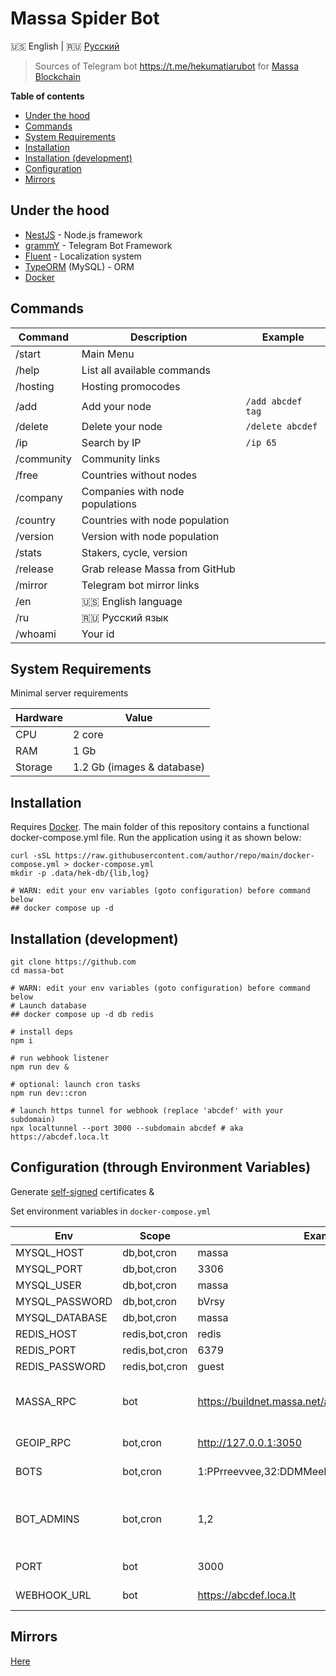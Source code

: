 # Massa Spider Bot

🇺🇸 English | 🇷🇺 [Русский](./README.ru.md)

> Sources of Telegram bot https://t.me/hekumatiarubot for [Massa Blockchain](https://massa.net/)

**Table of contents**

- [Under the hood](#under-the-hood)
- [Commands](#commands)
- [System Requirements](#system-requirements)
- [Installation](#installation)
- [Installation (development)](#installation-development)
- [Configuration](#configuration-through-environment-variables)
- [Mirrors](#mirrors)

## Under the hood

- [NestJS](https://nestjs.com/) - Node.js framework
- [grammY](https://github.com/grammyjs/grammY) - Telegram Bot Framework
- [Fluent](https://projectfluent.org/) - Localization system
- [TypeORM](https://typeorm.io/) (MySQL) - ORM
- [Docker](https://www.docker.com/)

## Commands

| Command    | Description                     | Example           |
| ---------- | ------------------------------- | ----------------- |
| /start     | Main Menu                       |                   |
| /help      | List all available commands     |                   |
| /hosting   | Hosting promocodes              |                   |
| /add       | Add your node                   | `/add abcdef tag` |
| /delete    | Delete your node                | `/delete abcdef`  |
| /ip        | Search by IP                    | `/ip 65`          |
| /community | Community links                 |                   |
| /free      | Countries without nodes         |                   |
| /company   | Companies with node populations |                   |
| /country   | Countries with node population  |                   |
| /version   | Version with node population    |                   |
| /stats     | Stakers, cycle, version         |                   |
| /release   | Grab release Massa from GitHub  |                   |
| /mirror    | Telegram bot mirror links       |                   |
| /en        | 🇺🇸 English language             |                   |
| /ru        | 🇷🇺 Русский язык                 |                   |
| /whoami    | Your id                         |                   |

## System Requirements

Minimal server requirements

| Hardware | Value                      |
| -------- | -------------------------- |
| CPU      | 2 core                     |
| RAM      | 1 Gb                       |
| Storage  | 1.2 Gb (images & database) |

## Installation

Requires [Docker](https://docs.docker.com/desktop/install/linux-install/).
The main folder of this repository contains a functional docker-compose.yml file. Run the application using it as shown below:

```
curl -sSL https://raw.githubusercontent.com/author/repo/main/docker-compose.yml > docker-compose.yml
mkdir -p .data/hek-db/{lib,log}

# WARN: edit your env variables (goto configuration) before command below
## docker compose up -d
```

## Installation (development)

```
git clone https://github.com
cd massa-bot

# WARN: edit your env variables (goto configuration) before command below
# Launch database
## docker compose up -d db redis

# install deps
npm i

# run webhook listener
npm run dev &

# optional: launch cron tasks
npm run dev::cron

# launch https tunnel for webhook (replace 'abcdef' with your subdomain)
npx localtunnel --port 3000 --subdomain abcdef # aka https://abcdef.loca.lt
```

## Configuration (through Environment Variables)

Generate [self-signed](https://core.telegram.org/bots/self-signed) certificates &

Set environment variables in `docker-compose.yml`

| Env            | Scope          | Example                                             | Description                                          |
| -------------- | -------------- | --------------------------------------------------- | ---------------------------------------------------- |
| MYSQL_HOST     | db,bot,cron    | massa                                               |                                                      |
| MYSQL_PORT     | db,bot,cron    | 3306                                                |                                                      |
| MYSQL_USER     | db,bot,cron    | massa                                               |                                                      |
| MYSQL_PASSWORD | db,bot,cron    | bVrsy                                               |                                                      |
| MYSQL_DATABASE | db,bot,cron    | massa                                               |                                                      |
| REDIS_HOST     | redis,bot,cron | redis                                               |                                                      |
| REDIS_PORT     | redis,bot,cron | 6379                                                |                                                      |
| REDIS_PASSWORD | redis,bot,cron | guest                                               |                                                      |
| MASSA_RPC      | bot            | https://buildnet.massa.net/api/v2,198.27.74.5:33035 | api endpoint, comma separated                        |
| GEOIP_RPC      | bot,cron       | http://127.0.0.1:3050                               | api endpoint                                         |
| BOTS           | bot,cron       | 1:PPrreevvee,32:DDMMeeDDVveEdd                      | keys from [@BotFather](https://t.me/BotFather)       |
| BOT_ADMINS     | bot,cron       | 1,2                                                 | admin id for cronjob notifications (/whoami command) |
| PORT           | bot            | 3000                                                | webhook port                                         |
| WEBHOOK_URL    | bot            | https://abcdef.loca.lt                              | webhook domain                                       |

## Mirrors

[Here](./data/mirrors.txt)
